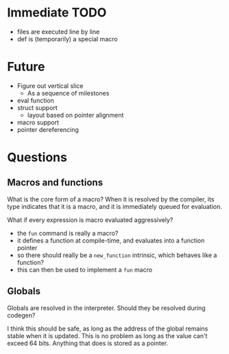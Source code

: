 
# Immediate TODO

- files are executed line by line
- def is (temporarily) a special macro

# Future

- Figure out vertical slice
  - As a sequence of milestones 
- eval function
- struct support
  - layout based on pointer alignment
- macro support
- pointer dereferencing

# Questions

## Macros and functions

What is the core form of a macro? When it is resolved by the compiler, its type indicates that it is a macro, and it is immediately queued for evaluation.

What if every expression is macro evaluated aggressively?

- the `fun` command is really a macro?
- it defines a function at compile-time, and evaluates into a function pointer
- so there should really be a `new_function` intrinsic, which behaves like a function?
- this can then be used to implement a `fun` macro

## Globals

Globals are resolved in the interpreter. Should they be resolved during codegen?

I think this should be safe, as long as the address of the global remains stable when it is updated. This is no problem as long as the value can't exceed 64 bits. Anything that does is stored as a pointer.
